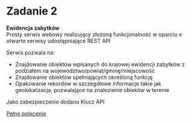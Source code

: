 # Zadanie 2 

<b>Ewidencja zabytków</b><br>
Prosty serwis webowy realizujący złożoną funkcjonalność w oparciu o otwarte serwisy udostępniające REST API 

Serwis pozwala na:
* Znajdowanie obiektów wpisanych do krajowej ewidencji zabytków z podziałem na województwo/powiat/gminę/miejscowość
* Znajdowanie obiektów spełniających określoną funkcję
* Opakowanie rekordów w szczegółowe informacje takie jak geolokalizacja, pozwalające na znalezienie obieków w terenie

Jako zabezpieczenie dodano Klucz API

[Pełne polecenie](https://github.com/dominiks01/Distributed-Systems-AGH/blob/main/Zadanie_2/task)
